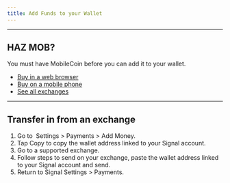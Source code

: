 ```yaml
---
title: Add Funds to your Wallet
---
```

* * * * *

HAZ MOB?
----------------------------
You must have MobileCoin before you can add it to your wallet.
- [Buy in a web browser](/overview/how-to-buy-mobilecoin/in-a-web-browser)
- [Buy on a mobile phone](/overview/how-to-buy-mobilecoin/in-a-mobile-app)
- [See all exchanges](/ecosystem)

* * * * *

Transfer in from an exchange
----------------------------
1.  Go to  Settings > Payments > Add Money.
2.  Tap Copy to copy the wallet address linked to your Signal account.
3.  Go to a supported exchange.
4.  Follow steps to send on your exchange, paste the wallet address linked to your Signal account and send.
5.  Return to Signal Settings > Payments.

